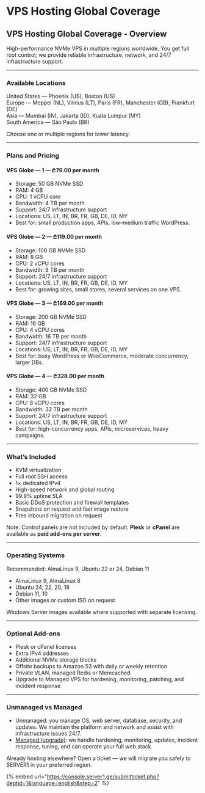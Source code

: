 # VPS Hosting Global Coverage

## VPS Hosting Global Coverage - Overview

High-performance NVMe VPS in multiple regions worldwide. You get full root control; we provide reliable infrastructure, network, and 24/7 infrastructure support.

***

### Available Locations <a href="#available-locations" id="available-locations"></a>

United States — Phoenix (US), Boston (US)\
Europe — Meppel (NL), Vilnius (LT), Paris (FR), Manchester (GB), Frankfurt (DE)\
Asia — Mumbai (IN), Jakarta (ID), Kuala Lumpur (MY)\
South America — São Paulo (BR)

Choose one or multiple regions for lower latency.

***

### Plans and Pricing

#### VPS Globe — 1 — ₾79.00 per month

* Storage: 50 GB NVMe SSD
* RAM: 4 GB
* CPU: 1 vCPU core
* Bandwidth: 4 TB per month
* Support: 24/7 infrastructure support
* Locations: US, LT, IN, BR, FR, GB, DE, ID, MY
* Best for: small production apps, APIs, low–medium traffic WordPress.

#### VPS Globe — 2 — ₾119.00 per month

* Storage: 100 GB NVMe SSD
* RAM: 8 GB
* CPU: 2 vCPU cores
* Bandwidth: 8 TB per month
* Support: 24/7 infrastructure support
* Locations: US, LT, IN, BR, FR, GB, DE, ID, MY
* Best for: growing sites, small stores, several services on one VPS.

#### VPS Globe — 3 — ₾169.00 per month

* Storage: 200 GB NVMe SSD
* RAM: 16 GB
* CPU: 4 vCPU cores
* Bandwidth: 16 TB per month
* Support: 24/7 infrastructure support
* Locations: US, LT, IN, BR, FR, GB, DE, ID, MY
* Best for: busy WordPress or WooCommerce, moderate concurrency, larger DBs.

#### VPS Globe — 4 — ₾328.00 per month

* Storage: 400 GB NVMe SSD
* RAM: 32 GB
* CPU: 8 vCPU cores
* Bandwidth: 32 TB per month
* Support: 24/7 infrastructure support
* Locations: US, LT, IN, BR, FR, GB, DE, ID, MY
* Best for: high-concurrency apps, APIs, microservices, heavy campaigns.

***

### What’s Included

* KVM virtualization
* Full root SSH access
* 1× dedicated IPv4
* High-speed network and global routing
* 99.9% uptime SLA
* Basic DDoS protection and firewall templates
* Snapshots on request and fast image restore
* Free inbound migration on request

Note: Control panels are not included by default. **Plesk** or **cPanel** are available as **paid add-ons per server**.

***

### Operating Systems

Recommended: AlmaLinux 9, Ubuntu 22 or 24, Debian 11

* AlmaLinux 9, AlmaLinux 8
* Ubuntu 24, 22, 20, 18
* Debian 11, 10
* Other images or custom ISO on request

Windows Server images available where supported with separate licensing.

***

### Optional Add-ons

* Plesk or cPanel licenses
* Extra IPv4 addresses
* Additional NVMe storage blocks
* Offsite backups to Amazon S3 with daily or weekly retention
* Private VLAN, managed Redis or Memcached
* Upgrade to Managed VPS for hardening, monitoring, patching, and incident response

***

### Unmanaged vs Managed

* Unmanaged: you manage OS, web server, database, security, and updates. We maintain the platform and network and assist with infrastructure issues 24/7.
* [Managed (upgrade)](managed-vps-hosting.md): we handle hardening, monitoring, updates, incident response, tuning, and can operate your full web stack.

Already hosting elsewhere? Open a ticket — we will migrate you safely to SERVER1 in your preferred region.

{% embed url="https://console.server1.ge/submitticket.php?deptid=1&language=english&step=2" %}
